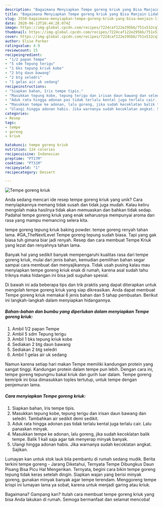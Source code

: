 ```yaml
---
description: "Bagaimana Menyiapkan Tempe goreng kriuk yang Bisa Manjain Lidah"
title: "Bagaimana Menyiapkan Tempe goreng kriuk yang Bisa Manjain Lidah"
slug: 2550-bagaimana-menyiapkan-tempe-goreng-kriuk-yang-bisa-manjain-lidah
date: 2020-06-13T16:44:28.074Z
image: https://img-global.cpcdn.com/recipes/7224caf122e295bb/751x532cq70/tempe-goreng-kriuk-foto-resep-utama.jpg
thumbnail: https://img-global.cpcdn.com/recipes/7224caf122e295bb/751x532cq70/tempe-goreng-kriuk-foto-resep-utama.jpg
cover: https://img-global.cpcdn.com/recipes/7224caf122e295bb/751x532cq70/tempe-goreng-kriuk-foto-resep-utama.jpg
author: Elsie Parker
ratingvalue: 4.9
reviewcount: 15
recipeingredient:
- "1/2 papan Tempe"
- "5 sdm Tepung terigu"
- "1 bks tepung kriuk kobe"
- "2 btg daun bawang"
- "2 btg seledri"
- "1 gelas air uk sedang"
recipeinstructions:
- "Siapkan bahan, Iris tempe tipis."
- "Masukkan tepung kobe, tepung terigu dan irisan daun bawang dan seledri. Tambahkan air sedikit demi sedikit."
- "Aduk rata hingga adonan pas tidak terlalu kental juga terlalu cair. Lalu panaskan minyak."
- "Masukkan tempe ke adonan, lalu goreng, jika sudah kecoklatan balik tempe. Balik 1 kali saja agar tak menyerap minyak banyak."
- "Ulangi hingga adonan habis. Jika warnanya sudah kecoklatan angkat. Sajikan."
categories:
- Resep
tags:
- tempe
- goreng
- kriuk

katakunci: tempe goreng kriuk 
nutrition: 124 calories
recipecuisine: Indonesian
preptime: "PT17M"
cooktime: "PT31M"
recipeyield: "1"
recipecategory: Dessert

---
```



![Tempe goreng kriuk](https://img-global.cpcdn.com/recipes/7224caf122e295bb/751x532cq70/tempe-goreng-kriuk-foto-resep-utama.jpg)

Anda sedang mencari ide resep tempe goreng kriuk yang unik? Cara menyiapkannya memang tidak susah dan tidak juga mudah. Kalau keliru mengolah maka hasilnya tidak akan memuaskan dan bahkan tidak sedap. Padahal tempe goreng kriuk yang enak seharusnya mempunyai aroma dan rasa yang mampu memancing selera kita.

tempe goreng tepung kriuk baking powder. tempe goreng renyah tahan lama. #GA_TheNextLevel Tempe goreng tepung sudah biasa. Tapi yang gak biasa tuh gimana biar jadi renyah. Resep dan cara membuat Tempe Kriuk yang lezat dan renyahnya tahan lama.

Banyak hal yang sedikit banyak mempengaruhi kualitas rasa dari tempe goreng kriuk, mulai dari jenis bahan, kemudian pemilihan bahan segar sampai cara membuat dan menyajikannya. Tidak usah pusing kalau mau menyiapkan tempe goreng kriuk enak di rumah, karena asal sudah tahu triknya maka hidangan ini bisa jadi suguhan spesial.


Di bawah ini ada beberapa tips dan trik praktis yang dapat diterapkan untuk mengolah tempe goreng kriuk yang siap dikreasikan. Anda dapat membuat Tempe goreng kriuk memakai 6 jenis bahan dan 5 tahap pembuatan. Berikut ini langkah-langkah dalam menyiapkan hidangannya.

<!--inarticleads1-->

##### Bahan-bahan dan bumbu yang diperlukan dalam menyiapkan Tempe goreng kriuk:

1. Ambil 1/2 papan Tempe
1. Ambil 5 sdm Tepung terigu
1. Ambil 1 bks tepung kriuk kobe
1. Sediakan 2 btg daun bawang
1. Sediakan 2 btg seledri
1. Ambil 1 gelas air uk sedang


Namun karena setiap hari makan Tempe memiliki kandungan protein yang sangat tinggi. Kandungan protein dalam tempe pun lebih. Dengan cara ini, tempe goreng tepungmu bakal kriuk dan gurih luar dalam. Tempe goreng kemripik ini bisa dimasukkan toples tertutup, untuk tempe dengan penjemuran lama. 

<!--inarticleads2-->

##### Cara menyiapkan Tempe goreng kriuk:

1. Siapkan bahan, Iris tempe tipis.
1. Masukkan tepung kobe, tepung terigu dan irisan daun bawang dan seledri. Tambahkan air sedikit demi sedikit.
1. Aduk rata hingga adonan pas tidak terlalu kental juga terlalu cair. Lalu panaskan minyak.
1. Masukkan tempe ke adonan, lalu goreng, jika sudah kecoklatan balik tempe. Balik 1 kali saja agar tak menyerap minyak banyak.
1. Ulangi hingga adonan habis. Jika warnanya sudah kecoklatan angkat. Sajikan.


Lumayan kan untuk stok lauk bila pembantu di rumah sedang mudik. Berita terkini tempe goreng - Jarang Diketahui, Ternyata Tempe Dibungkus Daun Pisang Bisa Picu Hal Mengerikan. Ternyata, begini cara bikin tempe goreng tepung tidak keras setelah dingin. Siapkan wajan yang berisi minyak goreng, gunakan minyak banyak agar tempe terendam. Menggoreng tempe krispi ini lumayan lama ya sobat, karena untuk menjadi garing atau kriuk. 

Bagaimana? Gampang kan? Itulah cara membuat tempe goreng kriuk yang bisa Anda lakukan di rumah. Semoga bermanfaat dan selamat mencoba!
